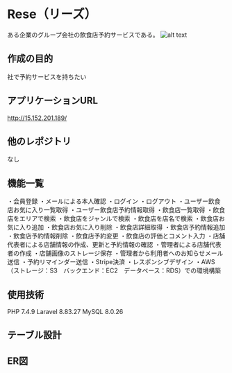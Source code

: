 # Rese（リーズ）
ある企業のグループ会社の飲食店予約サービスである。
![alt text](<トップ画面(614).png>)

## 作成の目的
社で予約サービスを持ちたい

## アプリケーションURL
http://15.152.201.189/

## 他のレポジトリ
なし

## 機能一覧
・会員登録
・メールによる本人確認
・ログイン
・ログアウト
・ユーザー飲食店お気に入り一覧取得
・ユーザー飲食店予約情報取得
・飲食店一覧取得
・飲食店をエリアで検索
・飲食店をジャンルで検索
・飲食店を店名で検索
・飲食店お気に入り追加
・飲食店お気に入り削除
・飲食店詳細取得
・飲食店予約情報追加
・飲食店予約情報削除
・飲食店予約変更
・飲食店の評価とコメント入力
・店舗代表者による店舗情報の作成、更新と予約情報の確認
・管理者による店舗代表者の作成
・店舗画像のストレージ保存
・管理者から利用者へのお知らせメール送信
・予約リマインダー送信
・Stripe決済
・レスポンシブデザイン
・AWS（ストレージ：S3　バックエンド：EC2　データベース：RDS）での環境構築

## 使用技術
PHP  7.4.9
Laravel  8.83.27
MySQL 8.0.26

## テーブル設計


## ER図



